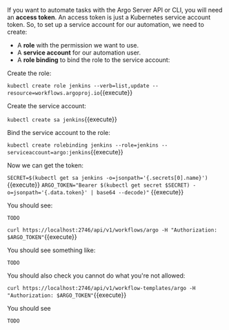 If you want to automate tasks with the Argo Server API or CLI, you will need an **access token**. An access token is
just a Kubernetes service account token. So, to set up a service account for our automation, we need to create:

* A **role** with the permission we want to use.
* A **service account** for our automation user.
* A **role binding** to bind the role to the service account:

Create the role:

`kubectl create role jenkins --verb=list,update --resource=workflows.argoproj.io`{{execute}}

Create the service account:

`kubectl create sa jenkins`{{execute}}

Bind the service account to the role:

`kubectl create rolebinding jenkins --role=jenkins --serviceaccount=argo:jenkins`{{execute}}

Now we can get the token:

`SECRET=$(kubectl get sa jenkins -o=jsonpath='{.secrets[0].name}')`{{execute}}
`ARGO_TOKEN="Bearer $(kubectl get secret $SECRET) -o=jsonpath='{.data.token}' | base64 --decode)"`
{{execute}}

You should see:

```
TODO
```

`curl https://localhost:2746/api/v1/workflows/argo -H "Authorization: $ARGO_TOKEN"`{{execute}}

You should see something like:

```
TODO
```

You should also check you cannot do what you're not allowed:

`curl https://localhost:2746/api/v1/workflow-templates/argo -H "Authorization: $ARGO_TOKEN"`{{execute}}

You should see

```
TODO
```
